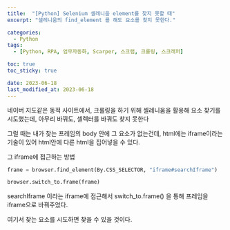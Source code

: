 ```yaml
---
title:  "[Python] Selenium 셀레니움 element를 찾지 못할 때"
excerpt: "셀레니움의 find_element 를 해도 요소를 찾지 못한다."

categories:
  - Python
tags:
  - [Python, RPA, 업무자동화, Scarper, 스크랩, 크롤링, 스크래퍼]

toc: true
toc_sticky: true

date: 2023-06-18
last_modified_at: 2023-06-18
---
```


네이버 지도같은 동적 사이트에서, 크롤링을 하기 위해 셀레니움을 활용해 요소 찾기를 시도했는데, 아무리 바꿔도, 셀렉터를 바꿔도 찾지 못한다

그럴 때는 내가 찾는 프레임의 body 안에 그 요소가 없는건데, html에는 iframe이라는 기술이 있어 html안에 다른 html을 집어넣을 수 있다.

그 iframe에 접근하는 방법
```python
frame = browser.find_element(By.CSS_SELECTOR, "iframe#searchIframe")

browser.switch_to.frame(frame)
```

searchIframe 이라는 iframe에 접근해서 switch_to.frame() 을 통해 프레임을 iframe으로 바꿔주었다.

여기서 찾는 요소를 시도하면 찾을 수 있을 것이다.